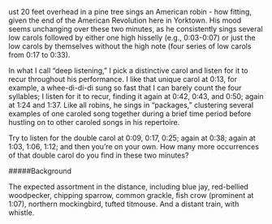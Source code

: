 ust 20 feet overhead in a pine tree sings an American robin - how fitting, given the end of the American Revolution here in Yorktown. His mood seems unchanging over these two minutes, as he consistently sings several low carols followed by either one high hisselly (e.g., 0:03-0:07) or just the low carols by themselves without the high note (four series of low carols from 0:17 to 0:33).

In what I call “deep listening,” I pick a distinctive carol and listen for it to recur throughout his performance. I like that unique carol at 0:13, for example, a whee-di-di-di sung so fast that I can barely count the four syllables; I listen for it to recur, finding it again at 0:42, 0:43, and 0:50; again at 1:24 and 1:37. Like all robins, he sings in “packages,” clustering several examples of one caroled song together during a brief time period before hustling on to other caroled songs in his repertoire.

Try to listen for the double carol at 0:09, 0:17, 0:25; again at 0:38; again at 1:03, 1:06, 1:12; and then you’re on your own. How many more occurrences of that double carol do you find in these two minutes?

#####Background

The expected assortment in the distance, including blue jay, red-bellied woodpecker, chipping sparrow, common grackle, fish crow (prominent at 1:07), northern mockingbird, tufted titmouse. And a distant train, with whistle.
